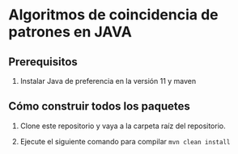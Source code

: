 # Algoritmos de coincidencia de patrones en JAVA

## Prerequisitos

1. Instalar Java de preferencia en la versión 11 y maven

## Cómo construir todos los paquetes

1. Clone este repositorio y vaya a la carpeta raíz del repositorio.

2. Ejecute el siguiente comando para compilar `mvn clean install`